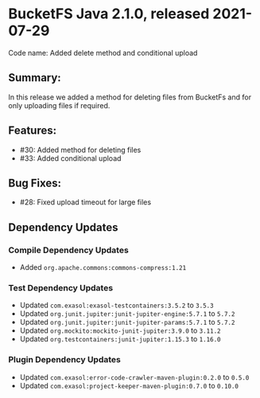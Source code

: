 # BucketFS Java 2.1.0, released 2021-07-29

Code name: Added delete method and conditional upload

## Summary:

In this release we added a method for deleting files from BucketFs and for only uploading files if required.

## Features:

* #30: Added method for deleting files
* #33: Added conditional upload

## Bug Fixes:

* #28: Fixed upload timeout for large files

## Dependency Updates

### Compile Dependency Updates

* Added `org.apache.commons:commons-compress:1.21`

### Test Dependency Updates

* Updated `com.exasol:exasol-testcontainers:3.5.2` to `3.5.3`
* Updated `org.junit.jupiter:junit-jupiter-engine:5.7.1` to `5.7.2`
* Updated `org.junit.jupiter:junit-jupiter-params:5.7.1` to `5.7.2`
* Updated `org.mockito:mockito-junit-jupiter:3.9.0` to `3.11.2`
* Updated `org.testcontainers:junit-jupiter:1.15.3` to `1.16.0`

### Plugin Dependency Updates

* Updated `com.exasol:error-code-crawler-maven-plugin:0.2.0` to `0.5.0`
* Updated `com.exasol:project-keeper-maven-plugin:0.7.0` to `0.10.0`
